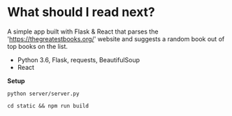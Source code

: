 # What should I read next?
A simple app built with Flask & React that parses the 'https://thegreatestbooks.org/' website 
and suggests a random book out of top books on the list. 
<ul>
<li>Python 3.6, Flask, requests, BeautifulSoup</li>
<li>React</li>
</ul>

**Setup**

`python server/server.py`

`cd static && npm run build`